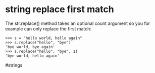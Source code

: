 # string replace first match

The str.replace() method takes an optional count argument so you for example can only replace the first match:

```
>>> s = "hello world, hello again"
>>> s.replace("hello", "bye")
'bye world, bye again'
>>> s.replace("hello", "bye", 1)
'bye world, hello again'
```

#strings
